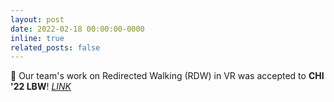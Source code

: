 ```yaml
---
layout: post
date: 2022-02-18 00:00:00-0000
inline: true
related_posts: false
---
```


🎉 Our team's work on Redirected Walking (RDW) in VR was accepted to **CHI '22 LBW**! *[LINK](https://doi.org/10.1145/3491101.3519719)*
